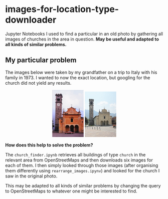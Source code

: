 # images-for-location-type-downloader
Jupyter Notebooks I used to find a particular in an old photo by gathering all images of churches in the area in question. **May be useful and adapted to all kinds of similar problems.**

## My particular problem
The images below were taken by my grandfather on a trip to Italy with his family in 1973. I wanted to now the exact location, but googling for the church did not yield any results.

<p align="middle">
    <img src="the_church.png" width="100" />
    <img src="the_church_today.png" width="100" />
</p>

**How does this help to solve the problem?**

The `church_finder.ipynb` retrieves all buildings of type `church` in the relevant area from OpenStreetMaps and then downloads six images for each of them. I then simply looked through those images (after organising them differently using `rearrange_images.ipynv`) and looked for the church I saw in the original photo.

This may be adapted to all kinds of similar problems by changing the query to OpenStreetMaps to whatever one might be interested to find.
